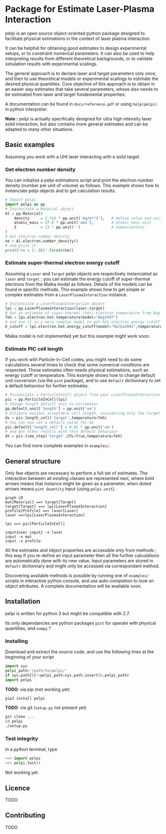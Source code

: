 # Package for Estimate Laser-Plasma Interaction

pelpi is an open source object-oriented python package designed to facilitate physical estimations in the context of laser plasma interaction.

It can be helpfull for obtaining good estimates to design experimental setups, or to constraint numerical parameters. It can also be used to help interpreting results from different theoretical backgrounds, or to validate simulation results with experimental scalings. 

The general approach is to declare laser and target parameters only once, and then to use theoretical models or experimental scalings to estimate the desired physical quantities. Core objective of this approach is to obtain in an easier way estimates that take several parameters, whose also needs to be estimated from laser and target fundamental properties.

A documentation can be found in `docs/reference.pdf` or using `help(pelpi)`  in python interpreter.

**Note :** pelpi is actually specifically designed for ultra high intensity laser solid interaction, but also contains more general estimates and can be adapted to many other situations.

## Basic examples

Assuming you work with a UHI laser interacting with a solid target.

### Get electron number density

You can initialize a pelpi estimations script and print the electron number density (number per unit of volume) as follows. This example shows how to instanciate pelpi objects and to get calculation results.

```python
# Import pelpi
import pelpi as pp
# Instanciate a Material object
Al = pp.Material(
	density		= 2.7e3 * pp.unit('kg/m**3'),	# define value and unit (with pint)
    atomic_mass = 27.0 * pp.unit('amu'),		# atomic mass unit
    Z			= 13 * pp.unit('')				# dimensionless
)
# Get electron number density
ne = Al.electron.number_density()
# and print it
print("ne = {:.5E}".format(ne))
```

### Estimate super-thermal electron energy cutoff

Assuming a `Laser` and `Target` pelpi objects are respectively instanciated as `laser` and `target` ; you can estimate the energy cutoff of super-thermal electrons from the Malka model as follows. Details of the models can be found in specific methods. This example shows how to get simple or complex estimates from a `LaserPlasmaInteraction` instance.

```python
# Instanciate a LaserPlasmaInteraction object
lpi = pp.LaserPlasmaInteraction(laser,target)
# Get an estimate of super-thermal (hot) electron temperature from Beg's model
Teh = lpi.electron.hot.temperature(model="Beg1997")
# and use it in a more complex model to get hot electron energy cutoff
E_cutoff = lpi.electron.hot.energy_cutoff(model="Malka2001",temperature=Teh)
```

Malka model is not implemented yet but this example might work soon.

### Estimate PIC cell length

If you work with Particle-In-Cell codes, you might need to do some calculations several times to check that some numerical conditions are respected. Those estimates often needs physical estimations, such as energy cutoff or temperature. This example shows how to change default unit conversion (via the `pint` package), and to use `default` dictionnary to set a default behaviour for further estimates.

```python
# Instanciate a ParticleInCell object from your LaserPlasmaInteraction instance
pic = pp.ParticleInCell(lpi)
# Change length default unit to micrometer
pp.default_unit['length'] = pp.unit('um')
# Estimate maximal acceptable cell length, considering only the target properties
dx = pic.length_cell('target',temperature=Teh)
# You can now set a default value for dx
pic.default['length_cell'] = 0.01 * pp.unit('um')
# and get other results with this default behaviour
dt = pic.time_step('target',CFL=True,temperature=Teh)
```

You can find more complete examples in `examples/`.

## General structure

Only few objects are necessary to perform a full set of estimates. The interaction between all existing classes are represented next, where bold arrows means that instance might be given as a parameter, when doted arrows means `pint Quantity` input (using `pelpi.unit`).

```mermaid
graph LR
mat[Material] ==> target[Target]
target[Target] ==> lpi[LaserPlasmaInteraction]
profile[Profile] ==> laser[Laser]
laser ==>lpi[LaserPlasmaInteraction]

lpi ==> pic[ParticleInCell]

input{user input} -x laser
input -x mat
input -x profile
```

All the estimates and object properties are accessible only from methods ; this way if you re-define an input parameter then all the further calculations are automatically done with its new value. Input parameters are stored in `default` dictionnary and might only be accessed via correspondant method.

Discovering available methods is possible by running one of `examples/` scripts in interactive python console, and use auto-completion to look on object attributes. A complete documentation will be available soon.

## Installation

pelpi is written for python 3 but might be compatible with 2.7.

Its only dependancies are python packages `pint` for operate with physical quantities, and `numpy` ?

### Installing

Download and extract the source code, and use the following lines at the beginning of your script

```python
import sys
pelpi_path='/path/to/pelpi/'
if sys.path[0]!=pelpi_path:sys.path.insert(0,pelpi_path)
import pelpi
```

**TODO**: via pip (not working yet)

```bash
pip3 install pelpi
```

**TODO**: via git (`setup.py` not present yet)

```bash
git clone ...
cd pelpi
./setup.py
```

### Test integrity

In a python terminal, type

```python
>>> import pelpi
>>> pelpi.test()
```

Not working yet.

## Licence

TODO

## Contributing

TODO
